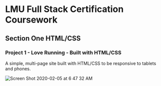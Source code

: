 # LMU Full Stack Certification Coursework

## Section One HTML/CSS

### Project 1 - Love Running - Built with HTML/CSS

A simple, multi-page site built with HTML/CSS to be responsive to tablets and phones.

![Screen Shot 2020-02-05 at 6 47 32 AM](https://user-images.githubusercontent.com/25390674/73852372-e6969d00-47e3-11ea-900c-78fc791de534.png)
